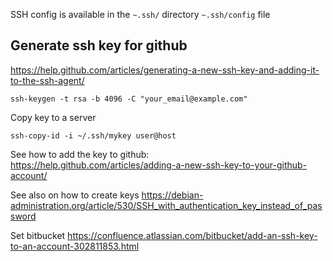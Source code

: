 
SSH config is available in the `~.ssh/` directory `~.ssh/config` file

Generate ssh key for github
-----------------------------------------------------------------------

<https://help.github.com/articles/generating-a-new-ssh-key-and-adding-it-to-the-ssh-agent/>
    
    ssh-keygen -t rsa -b 4096 -C "your_email@example.com"

Copy key to a server

    ssh-copy-id -i ~/.ssh/mykey user@host

See how to add the key to github:  
<https://help.github.com/articles/adding-a-new-ssh-key-to-your-github-account/>

See also on how to create keys
https://debian-administration.org/article/530/SSH_with_authentication_key_instead_of_password

Set bitbucket
https://confluence.atlassian.com/bitbucket/add-an-ssh-key-to-an-account-302811853.html
